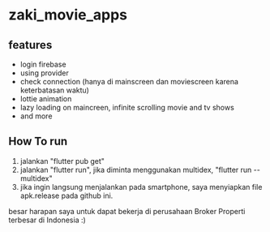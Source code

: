 # zaki_movie_apps
## features
- login firebase
- using provider
- check connection (hanya di mainscreen dan moviescreen karena keterbatasan waktu)
- lottie animation
- lazy loading on maincreen, infinite scrolling movie and tv shows
- and more

## How To run
1. jalankan "flutter pub get"
2. jalankan "flutter run", jika diminta menggunakan multidex, "flutter run --multidex"
3. jika ingin langsung menjalankan pada smartphone, saya menyiapkan file apk.release pada github ini.

besar harapan saya untuk dapat bekerja di perusahaan Broker Properti terbesar di Indonesia :)

